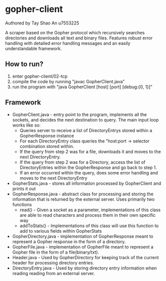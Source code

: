 # gopher-client

Authored by Tay Shao An u7553225 

A scraper based on the Gopher protocol which recursively searches directories and downloads all text and binary files. 
Features robust error handling with detailed error handling messages and an easily understandable framework.

## How to run?
1) enter gopher-client/02-tcp
2) compile the code by running "javac GopherClient.java"
3) run the program with "java GopherClient [host] [port] [debug:{0, 1}]"

## Framework

- GopherClient.java - entry point to the program, implements all the sockets, and decides the next destination to query. The main input loop
  works like so:
   - Queries server to receive a list of DirectoryEntrys stored within a GopherResponse instance
   - For each DirectoryEntry class queries the "host:port -> selector combination stored within.
   - If the query from step 2 was for a file, downloads it and moves to the next DirectoryEntry.
   - If the query from step 2 was for a Directory, access the list of DirectoryEntries within the GopherResponse
     and go back to step 1.
   - If an error occurred within the query, does some error handling and moves to the next DirectoryEntry
- GopherStats.java - stores all information processed by GopherClient and prints it out
- GopherResponse.java - abstract class for processing and storing the information that is returned by the external server. Uses primarily two functions
  - read() - Given a socket as a parameter, implementations of this class are able to read characters and process them in their own specific way
  - addToStats() - Implementations of this class will use this function to add to various fields within GopherStats
- GopherDirectory.java - implementation of GopherResponse meant to represent a Gopher response in the form of a directory.
- GopherFile.java - implementation of GopherFile meant to represent a Gopher file in the form of a file(binary/txt).
- Header.java - Used by GopherDirectory for keeping track of the current header for processing directory entries.
- DirectoryEntry.java - Used by storing directory entry information when reading reading from an external server.
